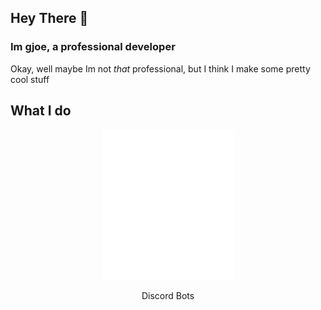 ## Hey There 👋
### Im gjoe, a professional developer

Okay, well maybe Im not *that* professional, but I think I make some pretty cool stuff

## What I do 
<p align="Center">
    <img src= "./images/Discord-Logo-White.png/">
    <center>Discord Bots</center>
</p>



<link rel="stylesheet" href="stylesheets/index.css"/>